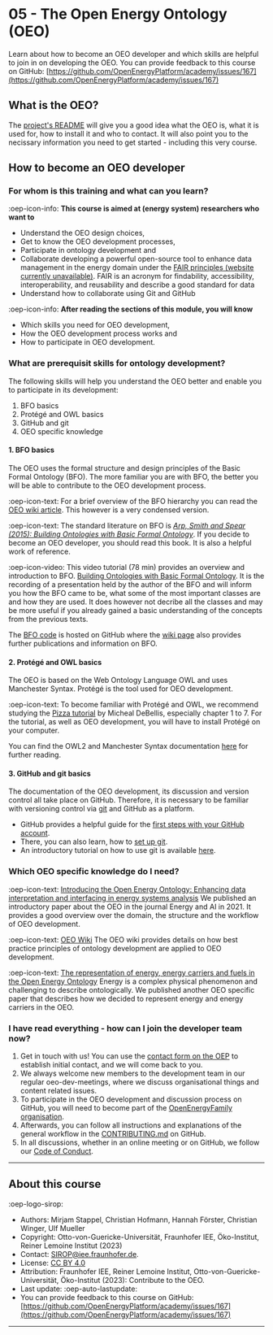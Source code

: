 # 05 - The Open Energy Ontology (OEO)
Learn about how to become an OEO developer and which skills are helpful to join in on developing the OEO. 
You can provide feedback to this course on GitHub: [https://github.com/OpenEnergyPlatform/academy/issues/167](https://github.com/OpenEnergyPlatform/academy/issues/167)

## What is the OEO?
The [project's README](https://github.com/OpenEnergyPlatform/ontology/blob/dev/README.md) will give you a good idea what the OEO is, what it is used for, how to install it and who to contact. It will also point you to the necissary information you need to get started - including this very course.

## How to become an OEO developer

### For whom is this training and what can you learn?

:oep-icon-info: **This course is aimed at (energy system) researchers who want to**

- Understand the OEO design choices,
- Get to know the OEO development processes,
- Participate in ontology development and
- Collaborate developing a powerful open-source tool to enhance data management in the energy domain under the [FAIR principles (website currently unavailable)](https://www.go-fair.org/fair-principles/). FAIR is an acronym for findability, accessibility, interoperability, and reusability and describe a good standard for data
- Understand how to collaborate using Git and GitHub

:oep-icon-info: **After reading the sections of this module, you will know**

- Which skills you need for OEO development,
- How the OEO development process works and
- How to participate in OEO development.

### What are prerequisit skills for ontology development?

The following skills will help you understand the OEO better and enable you to participate in its development:

1. BFO basics
2. Protégé and OWL basics
3. GitHub and git
4. OEO specific knowledge

#### 1. BFO basics

The OEO uses the formal structure and design principles of the Basic Formal Ontology (BFO).
The more familiar you are with BFO, the better you will be able to contribute to the OEO development process. 

:oep-icon-text: For a brief overview of the BFO hierarchy you can read the [OEO wiki article](https://github.com/OpenEnergyPlatform/ontology/wiki/BFO-Upper-Ontology-Classes). This however is a very condensed version. 

:oep-icon-text: The standard literature on BFO is [_Arp, Smith and Spear (2015): Building Ontologies with Basic Formal Ontology_](https://direct.mit.edu/books/book/4044/Building-Ontologies-with-Basic-Formal-Ontology). If you decide to become an OEO developer, you should read this book. It is also a helpful work of reference.

:oep-icon-video: This video tutorial (78 min) provides an overview and introduction to BFO.
[Building Ontologies with Basic Formal Ontology](https://www.youtube.com/watch?v=joC4NZgLtqA). It is the recording of a presentation held by the author of the BFO and will inform you how the BFO came to be, what some of the most important classes are and how they are used. It does however not decribe all the classes and may be more useful if you already gained a basic understanding of the concepts from the previous texts.


The [BFO code](https://github.com/BFO-ontology/BFO) is hosted on GitHub where the [wiki page](https://github.com/BFO-ontology/BFO/wiki) also provides further publications and information on BFO.

#### 2. Protégé and OWL basics

The OEO is based on the Web Ontology Language OWL and uses Manchester Syntax. Protégé is the tool used for OEO development.

:oep-icon-text: To become familiar with Protégé and OWL, we recommend studying the [Pizza tutorial](https://www.michaeldebellis.com/post/new-protege-pizza-tutorial) by Micheal DeBellis, especially chapter 1 to 7.
For the tutorial, as well as OEO development, you will have to install Protégé on your computer.

You can find the OWL2 and Manchester Syntax documentation [here](https://www.w3.org/TR/owl2-manchester-syntax/) for further reading.

#### 3. GitHub and git basics

The documentation of the OEO development, its discussion and version control all take place on GitHub. Therefore, it is necessary to be familiar with versioning control via [git](https://git-scm.com/) and GitHub as a platform.

- GitHub provides a helpful guide for the [first steps with your GitHub account](https://docs.github.com/de/get-started/onboarding/getting-started-with-your-github-account).
- There, you can also learn, how to [set up git](https://docs.github.com/en/get-started/quickstart/set-up-git).
- An introductory tutorial on how to use git is available [here](https://githowto.com/).

### Which OEO specific knowledge do I need?

:oep-icon-text: [Introducing the Open Energy Ontology: Enhancing data interpretation and interfacing in energy systems analysis](https://www.sciencedirect.com/science/article/pii/S2666546821000288)
We published an introductory paper about the OEO in the journal Energy and AI in 2021. It provides a good overview over the domain, the structure and the workflow of OEO development.

:oep-icon-text: [OEO Wiki](https://github.com/OpenEnergyPlatform/ontology/wiki/)
The OEO wiki provides details on how best practice principles of ontology development are applied to OEO development.

:oep-icon-text: [The representation of energy, energy carriers and
fuels in the Open Energy Ontology](http://star.informatik.rwth-aachen.de/Publications/CEUR-WS/Vol-3249/paper1-Ensusto.pdf)
Energy is a complex physical phenomenon and challenging to describe ontologically. We published another OEO specific paper that describes how we decided to represent energy and energy carriers in the OEO.

### I have read everything - how can I join the developer team now?

1. Get in touch with us! You can use the [contact form on the OEP](https://openenergyplatform.org/contact/) to establish initial contact, and we will come back to you. 
2. We always welcome new members to the development team in our regular oeo-dev-meetings, where we discuss organisational things and content related issues.
3. To participate in the OEO development and discussion process on GitHub, you will need to become part of the [OpenEnergyFamily organisation](https://github.com/OpenEnergyPlatform).
4. Afterwards, you can follow all instructions and explanations of the general workflow in the [CONTRIBUTING.md](https://github.com/OpenEnergyPlatform/ontology/blob/dev/CONTRIBUTING.md) on GitHub.
5. In all discussions, whether in an online meeting or on GitHub, we follow our [Code of Conduct](https://github.com/OpenEnergyPlatform/ontology/blob/dev/CODE_OF_CONDUCT.md).

---

## About this course

:oep-logo-sirop:

- Authors: Mirjam Stappel, Christian Hofmann, Hannah Förster, Christian Winger, Ulf Mueller
- Copyright: Otto-von-Guericke-Universität, Fraunhofer IEE, Öko-Institut, Reiner Lemoine Institut (2023)
- Contact: SIROP@iee.fraunhofer.de.
- License: [CC BY 4.0](https://creativecommons.org/licenses/by/4.0/deed.en)
- Attribution: Fraunhofer IEE, Reiner Lemoine Institut, Otto-von-Guericke-Universität, Öko-Institut (2023): Contribute to the OEO.
- Last update: :oep-auto-lastupdate:
- You can provide feedback to this course on GitHub: [https://github.com/OpenEnergyPlatform/academy/issues/167](https://github.com/OpenEnergyPlatform/academy/issues/167)

---
